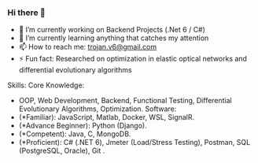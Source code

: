 ### Hi there 👋

- 🔭 I’m currently working on Backend Projects (.Net 6 / C#)
- 🌱 I’m currently learning anything that catches my attention
- 📫 How to reach me: trojan.v6@gmail.com
- ⚡ Fun fact: Researched on optimization in elastic optical networks and differential evolutionary algorithms

Skills:
Core Knowledge: 
-	OOP, Web Development, Backend, Functional Testing, Differential Evolutionary Algorithms, Optimization.
Software: 
-	(*Familiar): JavaScript, Matlab, Docker, WSL, SignalR.
-	(*Advance Beginner): Python (Django).
-	(*Competent): Java, C, MongoDB.
-	(*Proficient): C# (.NET 6), Jmeter (Load/Stress Testing), Postman, SQL (PostgreSQL, Oracle), Git .

<!--
**Unnamed10110/Unnamed10110** is a ✨ _special_ ✨ repository because its `README.md` (this file) appears on your GitHub profile.

Here are some ideas to get you started:

- 🔭 I’m currently working on ...
- 🌱 I’m currently learning ...
- 👯 I’m looking to collaborate on ...
- 🤔 I’m looking for help with ...
- 💬 Ask me about ...
- 📫 How to reach me: ...
- 😄 Pronouns: ...
- ⚡ Fun fact: ...
-->

